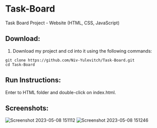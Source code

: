 # Task-Board
Task Board Project - Website (HTML, CSS, JavaScript)

## Download:
1. Download my project and cd into it using the following commands:
```
git clone https://github.com/Niv-Yulevitch/Task-Board.git
cd Task-Board
```

## Run Instructions:
Enter to HTML folder and double-click on index.html.

## Screenshots:
![Screenshot 2023-05-08 151112](https://user-images.githubusercontent.com/98215470/236821367-6e06dc3e-06a4-4194-95ce-f1b24db88e15.png)
![Screenshot 2023-05-08 151246](https://user-images.githubusercontent.com/98215470/236821371-7e266a40-cf30-4313-85ae-703d2bf5b5a6.png)
